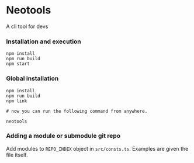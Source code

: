 # Neotools

A cli tool for devs

### Installation and execution
```
npm install
npm run build
npm start
```
### Global installation
```
npm install
npm run build
npm link

# now you can run the following command from anywhere.

neotools
```

### Adding a module or submodule git repo
Add modules to `REPO_INDEX` object in `src/consts.ts`. Examples are given the file itself.